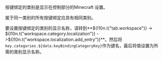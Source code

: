 按键绑定的类别是显示在控制部分的Minecraft 设置。

属于同一类别的所有按键绑定应具有相同类别。

要设置按键绑定的类别的显示名称，请转到**${l10n.t("tab.workspace")} -> ${l10n.t("workspace.category.localization")} ->${l10n.t("workspace.localization.add_entry")}**。然后将`key.categories.${data.keyBindingCategoryKey}`作为键名，最后将值设置为所需的类别显示名称。
